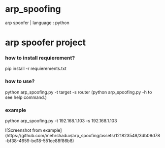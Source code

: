 # arp_spoofing
arp spoofer | language : python
<h1>arp spoofer project</h1>
<tr>
<h3>how to install requierement?</h3>
<p>pip install -r requierements.txt</p>
<h3>how to use?</h3>
<p>python arp_spoofing.py -t target -s router (python arp_spoofing.py -h to see help command.)</p>
<h3>example</h3>
<p>python arp_spoofing.py -t 192.168.1.103 -s 192.168.1.103 </p>
![Screenshot from example](https://github.com/mehrshaduv/arp_spoofing/assets/121823548/3db09d78-bf38-4659-bd18-551ce88f86b8)
